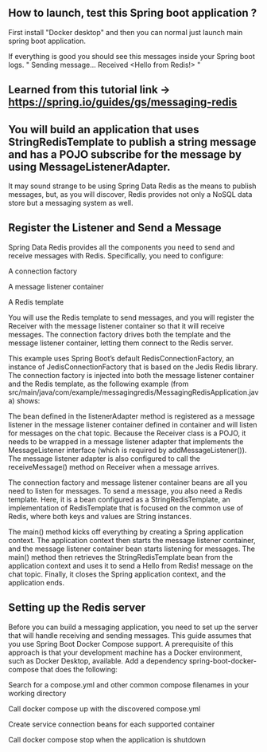 ## How to launch, test this Spring boot application ? 

First install "Docker desktop" and then you can normal just launch main spring boot application. 

If everything is good you should see this messages inside your Spring boot logs. 
" Sending message...
Received <Hello from Redis!> " 

## Learned from this tutorial link -> https://spring.io/guides/gs/messaging-redis

## You will build an application that uses StringRedisTemplate to publish a string message and has a POJO subscribe for the message by using MessageListenerAdapter.

It may sound strange to be using Spring Data Redis as the means to publish messages, but, as you will discover, Redis provides not only a NoSQL data store but a messaging system as well.

## Register the Listener and Send a Message
Spring Data Redis provides all the components you need to send and receive messages with Redis. Specifically, you need to configure:

A connection factory

A message listener container

A Redis template

You will use the Redis template to send messages, and you will register the Receiver with the message listener container so that it will receive messages.
 The connection factory drives both the template and the message listener container, letting them connect to the Redis server.

This example uses Spring Boot’s default RedisConnectionFactory, an instance of JedisConnectionFactory that is based on the Jedis Redis library.
The connection factory is injected into both the message listener container and the Redis template, as the following example (from src/main/java/com/example/messagingredis/MessagingRedisApplication.java) shows:

The bean defined in the listenerAdapter method is registered as a message listener in the message listener container defined in container and will listen for messages on the chat topic. Because the Receiver class is a POJO, it needs to be wrapped in a message listener adapter that implements the MessageListener interface (which is required by addMessageListener()). The message listener adapter is also configured to call the receiveMessage() method on Receiver when a message arrives.

The connection factory and message listener container beans are all you need to listen for messages. To send a message, you also need a Redis template.
Here, it is a bean configured as a StringRedisTemplate, an implementation of RedisTemplate that is focused on the common use of Redis, where both keys and values are String instances.

The main() method kicks off everything by creating a Spring application context. 
The application context then starts the message listener container, and the message listener container bean starts listening for messages.
The main() method then retrieves the StringRedisTemplate bean from the application context and uses it to send a Hello from Redis! message on the chat topic.
Finally, it closes the Spring application context, and the application ends.

## Setting up the Redis server
Before you can build a messaging application, you need to set up the server that will handle receiving and sending messages. This guide assumes that you use Spring Boot Docker Compose support. A prerequisite of this approach is that your development machine has a Docker environment, such as Docker Desktop, available. Add a dependency spring-boot-docker-compose that does the following:

Search for a compose.yml and other common compose filenames in your working directory

Call docker compose up with the discovered compose.yml

Create service connection beans for each supported container

Call docker compose stop when the application is shutdown
